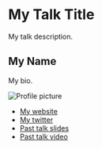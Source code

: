 # My Talk Title

My talk description.

## My Name

My bio.

![Profile picture](https://raw.github.com/rubyaustralia/rubyconfau-2013-cfp/master/example/profile_picture.jpg)

- [My website](http://example.com)
- [My twitter](https://twitter.com/twitter-handle)
- [Past talk slides](http://example.com)
- [Past talk video](http://example.com)
